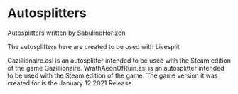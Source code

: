 # Autosplitters
Autosplitters written by SabulineHorizon

The autosplitters here are created to be used with Livesplit

Gazillionaire.asl is an autosplitter intended to be used with the Steam edition of the game Gazillionaire.
WrathAeonOfRuin.asl is an autosplitter intended to be used with the Steam edition of the game. The game version it was created for is the January 12 2021 Release.
